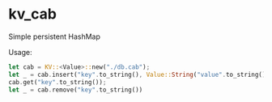 kv_cab
========

Simple persistent HashMap

Usage:
```rust
let cab = KV::<Value>::new("./db.cab");
let _ = cab.insert("key".to_string(), Value::String("value".to_string()));
cab.get("key".to_string());
let _ = cab.remove("key".to_string())
```
